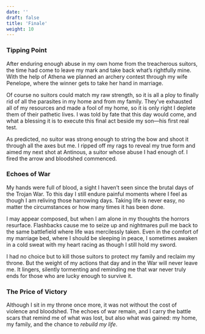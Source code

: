 ```yaml
---
date: ''
draft: false
title: 'Finale'
weight: 10
---
```


### Tipping Point

After enduring enough abuse in my own home from the treacherous suitors, the time had come to leave my mark and take back what’s rightfully mine. With the help of Athena we planned an archery contest through my wife Penelope, where the winner gets to take her hand in marriage. 

Of course no suitors could match my raw strength, so it is all a ploy to finally rid of all the parasites in my home and from my family. They’ve exhausted all of my resources and made a fool of my home, so it is only right I deplete them of their pathetic lives. I was told by fate that this day would come, and what a blessing it is to execute this final act beside my son—his first real test.

As predicted, no suitor was strong enough to string the bow and shoot it through all the axes but me. I ripped off my rags to reveal my true form and aimed my next shot at Antinous, a suitor whose abuse I had enough of. I fired the arrow and bloodshed commenced.

### Echoes of War

My hands were full of blood, a sight I haven’t seen since the brutal days of the Trojan War. To this day I still endure painful moments where I feel as though I am reliving those harrowing days. Taking life is never easy, no matter the circumstances or how many times it has been done. 

I may appear composed, but when I am alone in my thoughts the horrors resurface. Flashbacks cause me to seize up and nightmares pull me back to the same battlefield where life was mercilessly taken. Even in the comfort of my marriage bed, where I should be sleeping in peace, I sometimes awaken in a cold sweat with my heart racing as though I still hold my sword. 

I had no choice but to kill those suitors to protect my family and reclaim my throne. But the weight of my actions that day and in the War will never leave me. It lingers, silently tormenting and reminding me that war never truly ends for those who are lucky enough to survive it.

### The Price of Victory

Although I sit in my throne once more, it was not without the cost of violence and bloodshed. The echoes of war remain, and I carry the battle scars that remind me of what was lost, but also what was gained: my home, my family, and the chance to *rebuild my life*.

